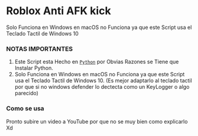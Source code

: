 # Roblox Anti AFK kick
Solo Funciona en Windows en macOS no Funciona ya que este Script usa el Teclado Tactil de Windows 10

### NOTAS IMPORTANTES
1. Este Script esta Hecho en [`Python`](python.org) por Obvias Razones se Tiene que Instalar Python.
2. Solo Funciona en Windows en macOS no Funciona ya que este Script usa el Teclado Tactil de Windows 10. (Es mejor adaptarlo al teclado tactil por que si no windows defender lo dectecta como un KeyLogger o algo parecido)

### Como se usa
Pronto subire un video a YouTube por que no se muy bien como explicarlo Xd
